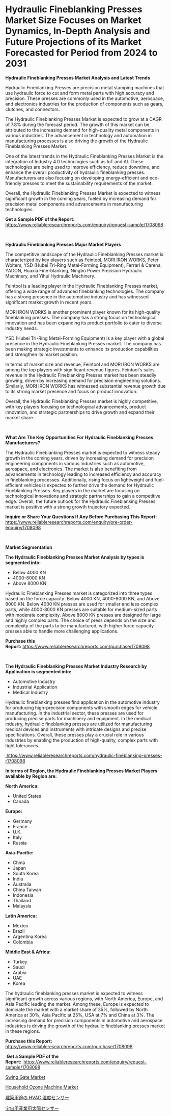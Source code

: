 <p><h1>Hydraulic Fineblanking Presses Market Size Focuses on Market Dynamics, In-Depth Analysis and Future Projections of its Market Forecasted for Period from 2024 to 2031</h1></p><p><strong>Hydraulic Fineblanking Presses Market Analysis and Latest Trends</strong></p>
<p><p>Hydraulic Fineblanking Presses are precision metal stamping machines that use hydraulic force to cut and form metal parts with high accuracy and precision. These presses are commonly used in the automotive, aerospace, and electronics industries for the production of components such as gears, clutches, and connectors.</p><p>The Hydraulic Fineblanking Presses Market is expected to grow at a CAGR of 7.8% during the forecast period. The growth of this market can be attributed to the increasing demand for high-quality metal components in various industries. The advancement in technology and automation in manufacturing processes is also driving the growth of the Hydraulic Fineblanking Presses Market.</p><p>One of the latest trends in the Hydraulic Fineblanking Presses Market is the integration of Industry 4.0 technologies such as IoT and AI. These technologies are being used to improve efficiency, reduce downtime, and enhance the overall productivity of hydraulic fineblanking presses. Manufacturers are also focusing on developing energy-efficient and eco-friendly presses to meet the sustainability requirements of the market.</p><p>Overall, the Hydraulic Fineblanking Presses Market is expected to witness significant growth in the coming years, fueled by increasing demand for precision metal components and advancements in manufacturing technologies.</p></p>
<p><strong>Get a Sample PDF of the Report:&nbsp;</strong> <a href="https://www.reliableresearchreports.com/enquiry/request-sample/1708098">https://www.reliableresearchreports.com/enquiry/request-sample/1708098</a></p>
<p>&nbsp;</p>
<p><strong>Hydraulic Fineblanking Presses Major Market Players</strong></p>
<p><p>The competitive landscape of the Hydraulic Fineblanking Presses market is characterized by key players such as Feintool, MORI IRON WORKS, Peter Wolters, YSD (Hubei Tri-Ring Metal-Forming Equipment), Ferrari & Carena, YADON, Huaxia Fine-blanking, Ningbo Power Precision Hydraulic Machinery, and Yihui Hydraulic Machinery.</p><p>Feintool is a leading player in the Hydraulic Fineblanking Presses market, offering a wide range of advanced fineblanking technologies. The company has a strong presence in the automotive industry and has witnessed significant market growth in recent years.</p><p>MORI IRON WORKS is another prominent player known for its high-quality fineblanking presses. The company has a strong focus on technological innovation and has been expanding its product portfolio to cater to diverse industry needs.</p><p>YSD (Hubei Tri-Ring Metal-Forming Equipment) is a key player with a global presence in the Hydraulic Fineblanking Presses market. The company has been making strategic investments to enhance its production capabilities and strengthen its market position.</p><p>In terms of market size and revenue, Feintool and MORI IRON WORKS are among the top players with significant revenue figures. Feintool's sales revenue in the Hydraulic Fineblanking Presses market has been steadily growing, driven by increasing demand for precision engineering solutions. Similarly, MORI IRON WORKS has witnessed substantial revenue growth due to its strong market presence and focus on product innovation.</p><p>Overall, the Hydraulic Fineblanking Presses market is highly competitive, with key players focusing on technological advancements, product innovation, and strategic partnerships to drive growth and expand their market share.</p></p>
<p>&nbsp;</p>
<p><strong>What Are The Key Opportunities For Hydraulic Fineblanking Presses Manufacturers?</strong></p>
<p><p>The Hydraulic Fineblanking Presses market is expected to witness steady growth in the coming years, driven by increasing demand for precision engineering components in various industries such as automotive, aerospace, and electronics. The market is also benefiting from advancements in technology leading to increased efficiency and accuracy in fineblanking processes. Additionally, rising focus on lightweight and fuel-efficient vehicles is expected to further drive the demand for Hydraulic Fineblanking Presses. Key players in the market are focusing on technological innovations and strategic partnerships to gain a competitive edge. Overall, the future outlook for the Hydraulic Fineblanking Presses market is positive with a strong growth trajectory expected.</p></p>
<p><strong>Inquire or Share Your Questions If Any Before Purchasing This Report:</strong> <a href="https://www.reliableresearchreports.com/enquiry/pre-order-enquiry/1708098">https://www.reliableresearchreports.com/enquiry/pre-order-enquiry/1708098</a></p>
<p>&nbsp;</p>
<p><strong>Market Segmentation</strong></p>
<p><strong>The Hydraulic Fineblanking Presses Market Analysis by types is segmented into:</strong></p>
<p><ul><li>Below 4000 KN</li><li>4000-8000 KN</li><li>Above 8000 KN</li></ul></p>
<p><p>Hydraulic Fineblanking Presses market is categorized into three types based on the force capacity: Below 4000 KN, 4000-8000 KN, and Above 8000 KN. Below 4000 KN presses are used for smaller and less complex parts, while 4000-8000 KN presses are suitable for medium-sized parts with moderate complexity. Above 8000 KN presses are designed for large and highly complex parts. The choice of press depends on the size and complexity of the parts to be manufactured, with higher force capacity presses able to handle more challenging applications.</p></p>
<p><strong>Purchase this Report:&nbsp;</strong><a href="https://www.reliableresearchreports.com/purchase/1708098">https://www.reliableresearchreports.com/purchase/1708098</a></p>
<p>&nbsp;</p>
<p><strong>The Hydraulic Fineblanking Presses Market Industry Research by Application is segmented into:</strong></p>
<p><ul><li>Automotive Industry</li><li>Industrial Application</li><li>Medical Industry</li></ul></p>
<p><p>Hydraulic fineblanking presses find application in the automotive industry for producing high-precision components with smooth edges for vehicle manufacturing. In the industrial sector, these presses are used for producing precise parts for machinery and equipment. In the medical industry, hydraulic fineblanking presses are utilized for manufacturing medical devices and instruments with intricate designs and precise specifications. Overall, these presses play a crucial role in various industries by enabling the production of high-quality, complex parts with tight tolerances.</p></p>
<p><a href="https://www.reliableresearchreports.com/hydraulic-fineblanking-presses-r1708098">&nbsp;https://www.reliableresearchreports.com/hydraulic-fineblanking-presses-r1708098</a></p>
<p><strong>In terms of Region, the Hydraulic Fineblanking Presses Market Players available by Region are:</strong></p>
<p>
    <p> <strong> North America: </strong>
        <ul>
            <li>United States</li>
            <li>Canada</li>
        </ul>
        </p> 
    <p> <strong> Europe: </strong>
        <ul>
            <li>Germany</li>
            <li>France</li>
            <li>U.K.</li>
            <li>Italy</li>
            <li>Russia</li>
        </ul>
        </p> 
    <p> <strong> Asia-Pacific: </strong>
        <ul>
            <li>China</li>
            <li>Japan</li>
            <li>South Korea</li>
            <li>India</li>
            <li>Australia</li>
            <li>China Taiwan</li>
            <li>Indonesia</li>
            <li>Thailand</li>
            <li>Malaysia</li>
        </ul>
        </p> 
    <p> <strong> Latin America: </strong>
        <ul>
            <li>Mexico</li>
            <li>Brazil</li>
            <li>Argentina Korea</li>
            <li>Colombia</li>
        </ul>
        </p> 
    <p> <strong> Middle East & Africa: </strong>
        <ul>
            <li>Turkey</li>
            <li>Saudi</li>
            <li>Arabia</li>
            <li>UAE</li>
            <li>Korea</li>
        </ul>
    </p>
    </p>
<p><p>The hydraulic fineblanking presses market is expected to witness significant growth across various regions, with North America, Europe, and Asia Pacific leading the market. Among these, Europe is expected to dominate the market with a market share of 35%, followed by North America at 30%, Asia Pacific at 25%, USA at 7% and China at 3%. The increasing demand for precision components in automotive and aerospace industries is driving the growth of the hydraulic fineblanking presses market in these regions.</p></p>
<p><strong>Purchase this Report: </strong><a href="https://www.reliableresearchreports.com/purchase/1708098">https://www.reliableresearchreports.com/purchase/1708098</a></p>
<p>&nbsp;<strong>Get a Sample PDF of the Report:&nbsp;&nbsp;</strong><a href="https://www.reliableresearchreports.com/enquiry/request-sample/1708098">https://www.reliableresearchreports.com/enquiry/request-sample/1708098</a></p>
<p><strong></strong></p>
<p><p><a href="https://github.com/gamblestampleyjenny50m5sl6/Market-Research-Report-List-2/blob/main/swing-gate-market.md">Swing Gate Market</a></p><p><a href="https://github.com/nicholepatriciadoylenwnrjr0/Market-Research-Report-List-2/blob/main/household-ozone-machine-market.md">Household Ozone Machine Market</a></p><p><a href="https://github.com/jkjreqjscoxx7/Market-Research-Report-List-2/blob/main/1203615111492.md">建築用途の HVAC 温度センサー</a></p><p><a href="https://github.com/hilmi-2a/Market-Research-Report-List-1/blob/main/5427754111495.md">宇宙用産業用太陽センサー</a></p></p>